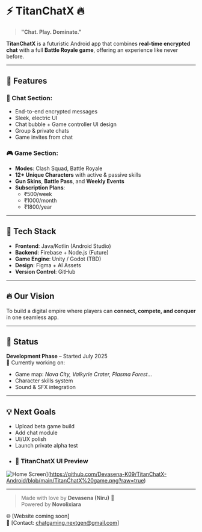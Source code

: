 # ⚡ TitanChatX 🔥

> **"Chat. Play. Dominate."**

**TitanChatX** is a futuristic Android app that combines **real-time encrypted chat** with a full **Battle Royale game**, offering an experience like never before.

---

## 🚀 Features

### 💬 Chat Section:
- End-to-end encrypted messages
- Sleek, electric UI
- Chat bubble + Game controller UI design
- Group & private chats
- Game invites from chat

### 🎮 Game Section:
- **Modes**: Clash Squad, Battle Royale
- **12+ Unique Characters** with active & passive skills
- **Gun Skins**, **Battle Pass**, and **Weekly Events**
- **Subscription Plans**:  
  - ₹500/week  
  - ₹1000/month  
  - ₹1800/year

---

## 🧠 Tech Stack
- **Frontend**: Java/Kotlin (Android Studio)
- **Backend**: Firebase + Node.js (Future)
- **Game Engine**: Unity / Godot (TBD)
- **Design**: Figma + AI Assets
- **Version Control**: GitHub

---

## 🔥 Our Vision
To build a digital empire where players can **connect, compete, and conquer** in one seamless app.

---

## 📅 Status
**Development Phase** – Started July 2025  
🚧 Currently working on:
- Game map: *Nova City, Valkyrie Crater, Plasma Forest...*
- Character skills system
- Sound & SFX integration

---

## 💡 Next Goals
- Upload beta game build
- Add chat module
- UI/UX polish
- Launch private alpha test
- ### 🔻 TitanChatX UI Preview

![Home Screen](https://github.com/NiruX/TitanChatX-Android/blob/main/images/home-screen.png?raw=true)](https://github.com/Devasena-K09/TitanChatX-Android/blob/main/TitanChatX%20game.png?raw=true)


---

> Made with love by **Devasena (Niru)** 🦋  
> Powered by **Novolixiara**

🌐 [Website coming soon]  
📧 [Contact: chatgaming.nextgen@gmail.com]

